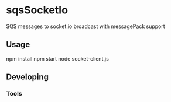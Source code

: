
# sqsSocketIo
SQS messages to socket.io broadcast with messagePack support

## Usage
npm install
npm start
node socket-client.js

## Developing

### Tools
